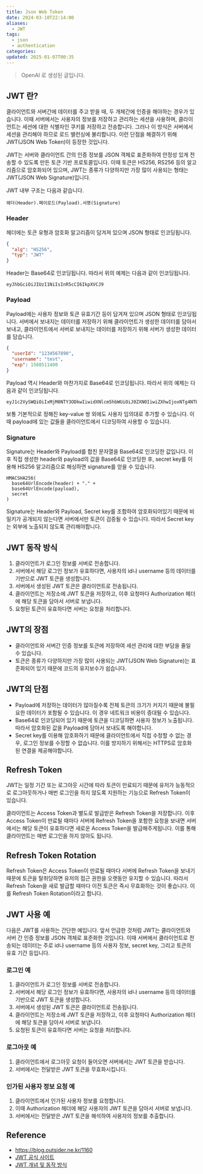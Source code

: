 ```yaml
---
title: Json Web Token
date: 2024-03-10T22:14:00
aliases:
  - JWT
tags:
  - json
  - authentication
categories: 
updated: 2025-01-07T00:35
---
```


> OpenAI 로 생성된 글입니다.

## JWT 란?

클라이언트와 서버간에 데이터를 주고 받을 때, 두 개체간에 인증을 해야하는 경우가 있습니다. 이때 서버에서는 사용자의 정보를 저장하고 관리하는 세션을 사용하며, 클라이언트는 세션에 대한 식별자인 쿠키를 저장하고 전송합니다. 그러나 이 방식은 서버에서 세션을 관리해야 하므로 로드 밸런싱에 불리합니다. 이런 단점을 해결하기 위해 JWT(JSON Web Token)이 등장한 것입니다.

JWT는 서버와 클라이언트 간의 인증 정보를 JSON 객체로 표준화하여 안정성 있게 전송할 수 있도록 만든 토큰 기반 프로토콜입니다. 이때 토큰은 HS256, RS256 등의 알고리즘으로 암호화되어 있으며, JWT는 종류가 다양하지만 가장 많이 사용되는 형태는 JWT(JSON Web Signature)입니다.

JWT 내부 구조는 다음과 같습니다.

```
헤더(Header).페이로드(Payload).서명(Signature)
```

### Header

헤더에는 토큰 유형과 암호화 알고리즘이 담겨져 있으며 JSON 형태로 인코딩됩니다.

```json
{
  "alg": "HS256",
  "typ": "JWT"
}
```

Header는 Base64로 인코딩됩니다. 따라서 위의 예제는 다음과 같이 인코딩됩니다.

```
eyJhbGciOiJIUzI1NiIsInR5cCI6IkpXVCJ9
```

### Payload

Payload에는 사용자 정보와 토큰 유효기간 등이 담겨져 있으며 JSON 형태로 인코딩됩니다. 서버에서 보내지는 데이터를 저장하기 위해 클라이언트가 생성한 데이터를 담아서 보내고, 클라이언트에서 서버로 보내지는 데이터를 저장하기 위해 서버가 생성한 데이터를 담습니다.

```json
{
  "userId": "1234567890",
  "username": "test",
  "exp": 1588511400
}
```

Payload 역시 Header와 마찬가지로 Base64로 인코딩됩니다. 따라서 위의 예제는 다음과 같이 인코딩됩니다.

```
eyJ1c2VySWQiOiIxMjM0NTY3ODkwIiwidXNlcm5hbWUiOiJ0ZXN0IiwiZXhwIjoxNTg4NTEyMTQwLCJpYXQiOjE1ODg2NTcxNDB9
```

보통 기본적으로 정해진 key-value 쌍 외에도 사용자 임의대로 추가할 수 있습니다. 이때 payload에 있는 값들을 클라이언트에서 디코딩하여 사용할 수 있습니다.

### Signature

Signature는 Header와 Payload를 합친 문자열을 Base64로 인코딩한 값입니다. 이후 직접 생성한 header와 payload의 값을 Base64로 인코딩한 후, secret key를 이용해 HS256 알고리즘으로 해싱하면 signature를 얻을 수 있습니다.

```
HMACSHA256(
  base64UrlEncode(header) + "." +
  base64UrlEncode(payload),
  secret
)
```

Signature는 Header와 Payload, Secret key를 조합하여 암호화되어있기 때문에 비밀키가 공개되지 않는다면 서버에서만 토큰이 검증될 수 있습니다. 따라서 Secret key는 외부에 노출되지 않도록 관리해야합니다.

## JWT 동작 방식

1. 클라이언트가 로그인 정보를 서버로 전송합니다.
2. 서버에서 해당 로그인 정보가 유효하다면, 사용자의 id나 username 등의 데이터를 기반으로 JWT 토큰을 생성합니다.
3. 서버에서 생성된 JWT 토큰은 클라이언트로 전송됩니다.
4. 클라이언트는 저장소에 JWT 토큰을 저장하고, 이후 요청마다 Authorization 헤더에 해당 토큰을 담아서 서버로 보냅니다.
5. 요청된 토큰이 유효하다면 서버는 요청을 처리합니다.

## JWT의 장점

- 클라이언트와 서버간 인증 정보를 토큰에 저장하여 세션 관리에 대한 부담을 줄일 수 있습니다.
- 토큰은 종류가 다양하지만 가장 많이 사용되는 JWT(JSON Web Signature)는 표준화되어 있기 때문에 코드의 유지보수가 쉽습니다.

## JWT의 단점

- Payload에 저장하는 데이터가 많아질수록 전체 토큰의 크기가 커지기 때문에 불필요한 데이터가 포함될 수 있습니다. 이 경우 네트워크 비용이 증대될 수 있습니다.
- Base64로 인코딩되어 있기 때문에 토큰을 디코딩하면 사용자 정보가 노출됩니다. 따라서 암호화된 값을 Payload에 담아서 보내도록 해야합니다.
- Secret key를 이용해 암호화하기 때문에 클라이언트에서 직접 수정할 수 없는 경우, 로그인 정보를 수정할 수 없습니다. 이를 방지하기 위해서는 HTTPS로 암호화된 연결을 제공해야합니다.

## Refresh Token

JWT는 일정 기간 또는 로그아웃 시간에 따라 토큰이 만료되기 때문에 유저가 능동적으로 로그아웃하거나 매번 로그인을 하지 않도록 지원하는 기능으로 Refresh Token이 있습니다.

클라이언트는 Access Token과 별도로 발급받은 Refresh Token을 저장합니다. 이후 Access Token이 만료될 때마다 서버에 Refresh Token을 포함한 요청을 보내면 서버에서는 해당 토큰이 유효하다면 새로운 Access Token을 발급해주게됩니다. 이를 통해 클라이언트는 매번 로그인을 하지 않아도 됩니다.

## Refresh Token Rotation

Refresh Token은 Access Token이 만료될 때마다 서버에 Refresh Token을 보내기 때문에 토큰을 탈취당하면 유저의 접근 권한을 오랫동안 유지할 수 있습니다. 따라서 Refresh Token을 새로 발급할 때마다 이전 토큰은 즉시 무효화하는 것이 좋습니다. 이를 Refresh Token Rotation이라고 합니다.

## JWT 사용 예

다음은 JWT를 사용하는 간단한 예입니다. 앞서 언급한 것처럼 JWT는 클라이언트와 서버 간 인증 정보를 JSON 객체로 표준화한 것입니다. 이때 서버에서 클라이언트로 전송되는 데이터는 주로 id나 username 등의 사용자 정보, secret key, 그리고 토큰의 유효 기간 등입니다.

### 로그인 예

1. 클라이언트가 로그인 정보를 서버로 전송합니다.
2. 서버에서 해당 로그인 정보가 유효하다면, 사용자의 id나 username 등의 데이터를 기반으로 JWT 토큰을 생성합니다.
3. 서버에서 생성된 JWT 토큰은 클라이언트로 전송됩니다.
4. 클라이언트는 저장소에 JWT 토큰을 저장하고, 이후 요청마다 Authorization 헤더에 해당 토큰을 담아서 서버로 보냅니다.
5. 요청된 토큰이 유효하다면 서버는 요청을 처리합니다.

### 로그아웃 예

1. 클라이언트에서 로그아웃 요청이 들어오면 서버에서는 JWT 토큰을 받습니다.
2. 서버에서는 전달받은 JWT 토큰을 무효화시킵니다.

### 인가된 사용자 정보 요청 예

1. 클라이언트에서 인가된 사용자 정보를 요청합니다.
2. 이때 Authorization 헤더에 해당 사용자의 JWT 토큰을 담아서 서버로 보냅니다.
3. 서버에서는 전달받은 JWT 토큰을 해석하여 사용자의 정보를 추출합니다.

## Reference

- https://blog.outsider.ne.kr/1160
- [JWT 공식 사이트](https://jwt.io/)
- [JWT 개념 및 동작 방식](https://velopert.com/2389)

